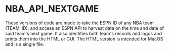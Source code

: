 # NBA_API_NEXTGAME
These versions of code are made to take the ESPN ID of any NBA team (TEAM_ID), and access an ESPN API to harvest data on the time and date of said team's next game.
It also identifies both team's records and logos and prints them into the HTML or GUI. 
The HTML version is intended for MacOS and is a single file.